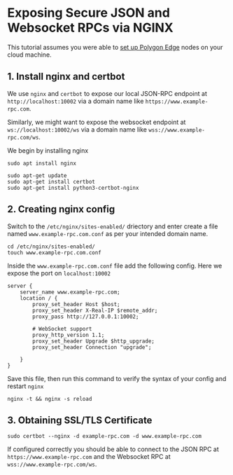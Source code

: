 # Exposing Secure JSON and Websocket RPCs via NGINX

This tutorial assumes you were able to [set up Polygon Edge](https://github.com/nonceblox/polygon-edge-tutorials/setup_edge_docker.md) nodes on your cloud machine. 

## 1. Install nginx and certbot

We use `nginx` and `certbot` to expose our local JSON-RPC endpoint at `http://localhost:10002` via a domain name like `https://www.example-rpc.com`. 

Similarly, we might want to expose the websocket endpoint at `ws://localhost:10002/ws` via a domain name like `wss://www.example-rpc.com/ws`.

We begin by installing nginx
```
sudo apt install nginx
```
```
sudo apt-get update
sudo apt-get install certbot
sudo apt-get install python3-certbot-nginx
```
## 2. Creating nginx config
Switch to the `/etc/nginx/sites-enabled/` driectory and enter create a file named `www.example-rpc.com.conf` as per your intended domain name.
```
cd /etc/nginx/sites-enabled/
touch www.example-rpc.com.conf
```
Inside the `www.example-rpc.com.conf` file add the following config. Here we expose the port on `localhost:10002`
```
server {
    server_name www.example-rpc.com;
    location / {
        proxy_set_header Host $host;
        proxy_set_header X-Real-IP $remote_addr;
        proxy_pass http://127.0.0.1:10002;

        # WebSocket support
    	proxy_http_version 1.1;
    	proxy_set_header Upgrade $http_upgrade;
    	proxy_set_header Connection "upgrade";

    }
}
```
Save this file, then run this command to verify the syntax of your config and restart `nginx`
```
nginx -t && nginx -s reload
```
## 3. Obtaining SSL/TLS Certificate
```
sudo certbot --nginx -d example-rpc.com -d www.example-rpc.com
```

If configured correctly you should be able to connect to the JSON RPC at `https://www.example-rpc.com` and the Websocket RPC at `wss://www.example-rpc.com/ws`.